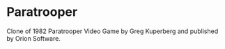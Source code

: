 # Paratrooper
 Clone of 1982 Paratrooper Video Game by Greg Kuperberg and published by Orion Software.
